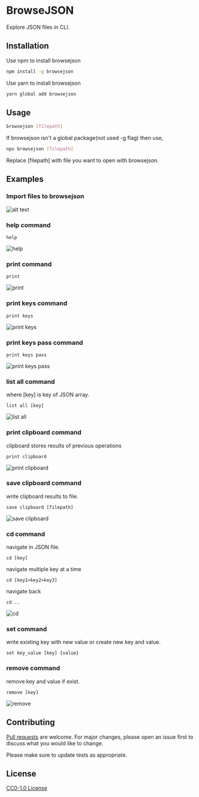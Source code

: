 # BrowseJSON

Explore JSON files in CLI.

## Installation

Use npm to install browsejson

```bash
npm install -g browsejson
```

Use yarn to install browsejson

```bash
yarn global add browsejson
```

## Usage

```bash
browsejson [filepath]
```

If browsejson isn't a global package(not used -g flag) then use,

```bash
npx browsejson [filepath]
```

Replace [filepath] with file you want to open with browsejson.

## Examples

### Import files to browsejson

![alt text](https://i.ibb.co/pbjWLq9/browsejson-startup.png)

### help command

```
help
```

![help](https://i.ibb.co/sWCvwLk/browsejson-help.png)

### print command

```
print
```

![print](https://i.ibb.co/kXdf6gH/browsejson-print.png)

### print keys command

```
print keys
```

![print keys](https://i.ibb.co/4SkyNZ7/browsejson-print-keys.png)

### print keys pass command

```
print keys pass
```

![print keys pass](https://i.ibb.co/sQ3h8LL/browsejson-print-keys-pass.png)

### list all command

where [key] is key of JSON array.

```
list all [key]
```

![list all](https://i.ibb.co/bN7DDVT/browsejson-list-all-key.png)

### print clipboard command

clipboard stores results of previous operations

```
print clipboard
```

![print clipboard](https://i.ibb.co/mTx5Z4p/browsejson-print-clipboard.png)

### save clipboard command

write clipboard results to file.

```
save clipboard [filepath]
```

![save clipboard](https://i.ibb.co/jWYbTzv/browsejson-save-clipboard.png)

### cd command

navigate in JSON file.

```
cd [key]
```

navigate multiple key at a time

```
cd [key1>key2>key3]
```

navigate back

```
cd ..
```

![cd](https://i.ibb.co/dDmh9Yb/browsejson-navigate.png)

### set command

write existing key with new value or create new key and value.

```
set key_value [key] {value}
```

### remove command

remove key and value if exist.

```
remove [key]
```

![remove](https://i.ibb.co/bBn7gWf/browsejson-remove-key.png)

## Contributing

[Pull requests](https://github.com/krypto-i9/browsejson/issues) are welcome. For major changes, please open an issue first to discuss what you would like to change.

Please make sure to update tests as appropriate.

## License

[CC0-1.0 License](https://choosealicense.com/licenses/cc0-1.0/)
